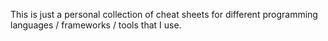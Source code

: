 This is just a personal collection of cheat sheets for different programming languages / frameworks / tools that I use.
